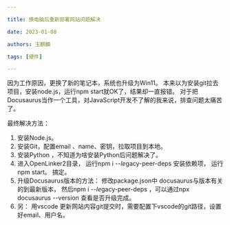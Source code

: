 ```yaml
---

title: 换电脑后重新部署网站问题解决

date: 2023-01-08

authors: 玉麒麟

tags: [硬件]

---
```


<!-- truncate -->



因为工作原因，更换了新的笔记本，系统也升级为Win11。 本来以为安装git拉去项目，安装node.js，运行npm start就OK了，结果却一直报错。  对于把Docusaurus当作一个工具，对JavaScript开发不了解的我来说，排查问题太痛苦了。



最终解决方法：

1.   安装Node.js。
2.  安装Git，配置email 、name、密钥，拉取项目到本地。
3.  安装Python ，不知道为啥安装Python后问题解决了。
4. 进入OpenLinker2目录， 运行npm i  --*le*gacy-peer-deps 安装依赖项， 运行npm start。 搞定。
5. 升级Docusaurus版本的方法： 修改package.json中 docusaurus与版本有关的到最新版本， 然后npm i  --*le*gacy-peer-deps ，可以通过npx docusaurus --version 查看是否升级完成。
6. 另： 用vscode 更新网站内容git提交时，需要配置下vscode的git路径，设置好email、用户名。